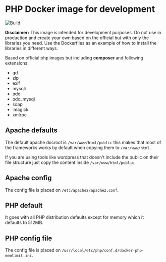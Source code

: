 # PHP Docker image for development

![Build](https://github.com/danybmx/docker-php/workflows/Build/badge.svg?branch=main)

**Disclaimer:** This image is intended for development purposes. Do not use in production
and create your own based on the official but with only the libraries you need. Use the
Dockerfiles as an example of how to install the libraries in different ways.

Based on official php images but including **composer** and following extensions:

- gd
- zip
- exif
- mysqli
- pdo
- pdo_mysql
- soap
- imagick
- xmlrpc

## Apache defaults

The default apache docroot is `/var/www/html/public` this makes that most of the frameworks
works by default when copying them to `/var/www/html`.

If you are using tools like wordpress that doesn't include the public on their file structure
just copy the content inside `/var/www/html/public`.

## Apache config

The config file is placed on `/etc/apache2/apache2.conf`.

## PHP default

It goes with all PHP distribution defaults except for memory which it defaults to 512MB.

## PHP config file

The config file is placed on `/usr/local/etc/php/conf.d/docker-php-memlimit.ini`.